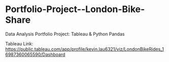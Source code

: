# Portfolio-Project--London-Bike-Share
Data Analysis Portfolio Project: Tableau &amp; Python Pandas 

Tableau Link: https://public.tableau.com/app/profile/kevin.lau6321/viz/LondonBikeRides_16987360065590/Dashboard
